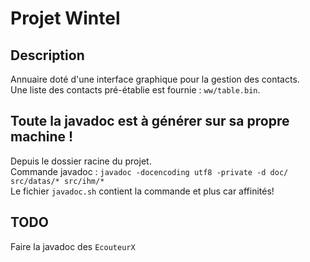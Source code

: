 # Projet Wintel

## Description

Annuaire doté d'une interface graphique pour la gestion des contacts.<br />
Une liste des contacts pré-établie est fournie : `ww/table.bin`.

## Toute la javadoc est à générer sur sa propre machine !

Depuis le dossier racine du projet.<br />
Commande javadoc : `javadoc -docencoding utf8 -private -d doc/ src/datas/* src/ihm/*`<br />
Le fichier `javadoc.sh` contient la commande et plus car affinités!

## TODO

Faire la javadoc des `EcouteurX`<br />
